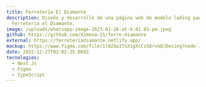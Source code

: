 ```yaml
---
title: Ferretería El Diamante
description: Diseño y desarrollo de una página web de modelo lading page para la
  Ferretería el Diamante.
image: /uploads/whatsapp-image-2023-01-26-at-9.01.03-pm.jpeg
github: https://github.com/Ximena-21/ferre-diamante
external: https://ferreteriadiamante.netlify.app/
mockup: https://www.figma.com/file/1l8Z4a1TsX1gXcCzS8rvm8/Desing?node-id=0%3A1&t=SzAc4DkO1l2zlr4h-0
date: 2022-12-27T02:02:35.069Z
tecnologies:
  - Next.Js
  - Figma
  - TypeScript
---
```


